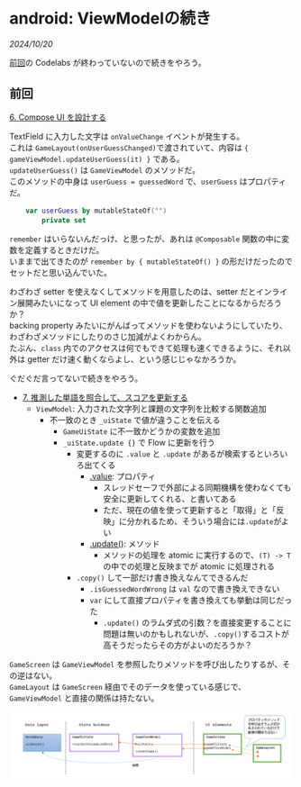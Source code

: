 # android: ViewModelの続き

<i>2024/10/20</i>

[前回](20241019-and.md)の Codelabs が終わっていないので続きをやろう。

## 前回

[6. Compose UI を設計する](https://developer.android.com/codelabs/basic-android-kotlin-compose-viewmodel-and-state?hl=ja&continue=https%3A%2F%2Fdeveloper.android.com%2Fcourses%2Fpathways%2Fandroid-basics-compose-unit-4-pathway-1%253Fhl%3Dja%2523codelab-https%3A%2F%2Fdeveloper.android.com%2Fcodelabs%2Fbasic-android-kotlin-compose-viewmodel-and-state#5)

TextField に入力した文字は `onValueChange` イベントが発生する。  
これは `GameLayout(onUserGuessChanged)`で渡されていて、内容は `{ gameViewModel.updateUserGuess(it) }` である。  
`updateUserGuess()` は `GameViewModel` のメソッドだ。  
このメソッドの中身は `userGuess = guessedWord` で、`userGuess` はプロパティだ。  

```kotlin
    var userGuess by mutableStateOf("")
        private set
```

`remember` はいらないんだっけ、と思ったが、あれは `@Composable` 関数の中に変数を定義するときだけだ。  
いままで出てきたのが `remember by { mutableStateOf() }` の形だけだったのでセットだと思い込んでいた。

わざわざ setter を使えなくしてメソッドを用意したのは、setter だとインライン展開みたいになって UI element の中で値を更新したことになるからだろうか？  
backing property みたいにがんばってメソッドを使わないようにしていたり、わざわざメソッドにしたりのさじ加減がよくわからん。  
たぶん、`class` 内でのアクセスは何でもできて処理も速くできるように、それ以外は getter だけ速く動くならよし、という感じじゃなかろうか。

ぐだぐだ言ってないで続きをやろう。

* [7. 推測した単語を照合して、スコアを更新する](https://developer.android.com/codelabs/basic-android-kotlin-compose-viewmodel-and-state?hl=ja&continue=https%3A%2F%2Fdeveloper.android.com%2Fcourses%2Fpathways%2Fandroid-basics-compose-unit-4-pathway-1%253Fhl%3Dja%2523codelab-https%3A%2F%2Fdeveloper.android.com%2Fcodelabs%2Fbasic-android-kotlin-compose-viewmodel-and-state#6)
  * `ViewModel`: 入力された文字列と課題の文字列を比較する関数追加
    * 不一致のとき `_uiState` で値が違うことを伝える
      * `GameUiState` に不一致かどうかの変数を追加
      * `_uiState.update {}` で Flow に更新を行う
        * 変更するのに `.value` と `.update` があるが検索するといろいろ出てくる
          * [.value](https://kotlinlang.org/api/kotlinx.coroutines/kotlinx-coroutines-core/kotlinx.coroutines.flow/-mutable-state-flow/value.html): プロパティ
            * スレッドセーフで外部による同期機構を使わなくても安全に更新してくれる、と書いてある
            * ただ、現在の値を使って更新すると「取得」と「反映」に分かれるため、そういう場合には`.update`がよい
          * [.update()](https://kotlinlang.org/api/kotlinx.coroutines/kotlinx-coroutines-core/kotlinx.coroutines.flow/update.html): メソッド
            * メソッドの処理を atomic に実行するので、`(T) -> T` の中での処理と反映までが atomic に処理される
        * `.copy()` して一部だけ書き換えなんてできるんだ
          * `.isGuessedWordWrong` は `val` なので書き換えできない
          * `var` にして直接プロパティを書き換えても挙動は同じだった
            * `.update()` のラムダ式の引数？を直接変更することに問題は無いのかもしれないが、`.copy()`するコストが高そうだったらその方がよいのだろうか？

`GameScreen` は `GameViewModel` を参照したりメソッドを呼び出したりするが、その逆はない。  
`GameLayout` は `GameScreen` 経由でそのデータを使っている感じで、`GameViewModel` と直接の関係は持たない。

![image](20241020b-1.png)

